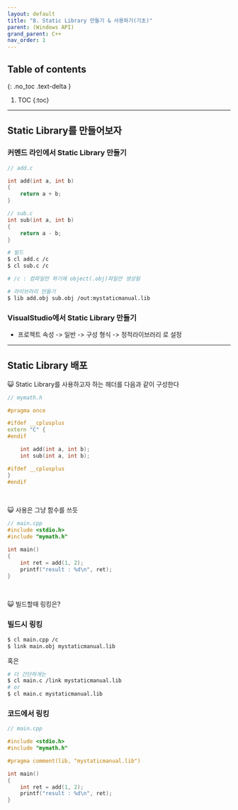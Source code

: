 ```yaml
---
layout: default
title: "8. Static Library 만들기 & 사용하기(기초)"
parent: (Windows API)
grand_parent: C++
nav_order: 1
---
```


## Table of contents
{: .no_toc .text-delta }

1. TOC
{:toc}

---

## Static Library를 만들어보자

### 커멘드 라인에서 Static Library 만들기

```cpp
// add.c

int add(int a, int b)
{
    return a + b;
}
```

```cpp
// sub.c
int sub(int a, int b)
{
    return a - b;
}
```

```bash
# 빌드
$ cl add.c /c
$ cl sub.c /c

# /c : 컴파일만 하기에 object(.obj)파일만 생성됨
```

```bash
# 라이브러리 만들기
$ lib add.obj sub.obj /out:mystaticmanual.lib
```

### VisualStudio에서 Static Library 만들기

* 프로젝트 속성 -> 일반 -> 구성 형식 -> 정적라이브러리 로 설정

---

## Static Library 배포

😺 Static Library를 사용하고자 하는 헤더를 다음과 같이 구성한다

```cpp
// mymath.h

#pragma once

#ifdef __cplusplus
extern "C" {
#endif

    int add(int a, int b);
    int sub(int a, int b);

#ifdef __cplusplus
}
#endif
```

<Br>

😺 사용은 그냥 함수를 쓰듯

```cpp
// main.cpp
#include <stdio.h>
#include "mymath.h"

int main()
{
    int ret = add(1, 2);
    printf("result : %d\n", ret);
}
```

<br>

😺 빌드할때 링킹은?

### 빌드시 링킹

```bash
$ cl main.cpp /c
$ link main.obj mystaticmanual.lib
```

혹은

```bash
# 더 간단하게는 
$ cl main.c /link mystaticmanual.lib
# or
$ cl main.c mystaticmanual.lib
```

### 코드에서 링킹

```cpp
// main.cpp

#include <stdio.h>
#include "mymath.h"

#pragma comment(lib, "mystaticmanual.lib")

int main()
{
    int ret = add(1, 2);
    printf("result : %d\n", ret);
}
```